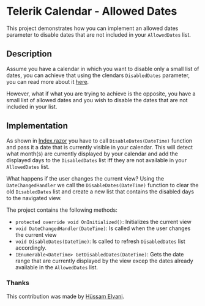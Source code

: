 # Telerik Calendar - Allowed Dates

This project demonstrates how you can implement an allowed dates parameter to disable dates
that are not included in your `AllowedDates` list.

## Description

Assume you have a calendar in which you want to disable only a small list of dates, you can achieve that using the clendars `DisabledDates` parameter, you can read more about it [here][TelerikCalendarSelection].

However, what if what you are trying to achieve is the opposite, you have a small list of allowed dates and you wish to disable the dates that are not included in your list.

## Implementation

As shown in [Index.razor][SourceCode] you have to call `DisableDates(DateTime)` function and pass it a date that is currently visible in your calendar.
This will detect what month(s) are currently displayed by your calendar and add the  displayed days to the `DisabledDates` list iff they are not available in your `AllowedDates` list.

What happens if the user changes the current view?
Using the `DateChangedHandler` we call the `DisableDates(DateTime)` function to clear the old `DisabledDates` list and create a new list that contains the disabled days to the navigated view.

The project contains the following methods: 
- `protected override void OnInitialized()`: Initializes the current view
- `void DateChangedHandler(DateTime)`: Is called when the user changes the current view
- `void DisableDates(DateTime)`: Is called to refresh `DisabledDates` list accordingly.
- `IEnumerable<DateTime> GetDisabledDates(DateTime)`: Gets the date range that are currently displayed by the view excep the dates already available in the `AllowedDates` list.

### Thanks
This contribution was made by [Hüssam Elvani][Contributor].

   [TelerikCalendarSelection]: <https://docs.telerik.com/blazor-ui/components/calendar/selection>
   [SourceCode]: <https://github.com/telerik/blazor-ui/blob/master/calendar/allowed-dates/Pages/Index.razor>
   [Contributor]: <http://github.com/hussamelvani>